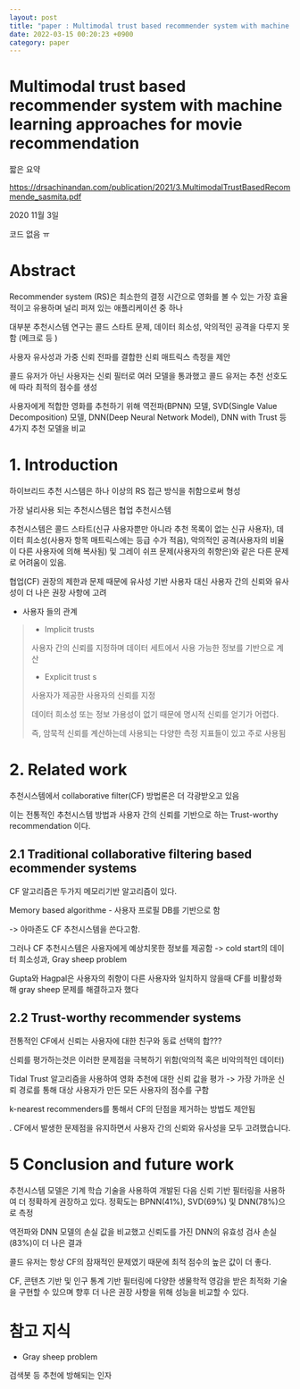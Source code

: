 ```yaml
---
layout: post
title: "paper : Multimodal trust based recommender system with machine learning approaches for movie recommendation"
date: 2022-03-15 00:20:23 +0900
category: paper
---
```


# Multimodal trust based recommender system with machine learning approaches for movie recommendation

짧은 요약 

https://drsachinandan.com/publication/2021/3.MultimodalTrustBasedRecommende_sasmita.pdf

2020 11월 3일

코드 없음 ㅠ

# Abstract

Recommender system (RS)은 최소한의 결정 시간으로 영화를 볼 수 있는 가장 효율적이고 유용하며 널리 퍼져 있는 애플리케이션 중 하나

대부분 추천시스템 연구는 콜드 스타트 문제, 데이터 희소성, 악의적인 공격을 다루지 못함 (메크로 등 )

사용자 유사성과 가중 신뢰 전파를 결합한 신뢰 매트릭스 측정을 제안

콜드 유저가 아닌 사용자는 신뢰 필터로 여러 모델을 통과했고 콜드 유저는 추천 선호도에 따라 최적의 점수를 생성

사용자에게 적합한 영화를 추천하기 위해 역전파(BPNN) 모델, SVD(Single Value Decomposition) 모델, DNN(Deep Neural Network Model), DNN with Trust 등 4가지 추천 모델을 비교

# 1. Introduction

하이브리드 추천 시스템은 하나 이상의 RS 접근 방식을 취함으로써 형성

가장 널리사용 되는 추천시스템은 협업 추천시스템 

추천시스템은 콜드 스타트(신규 사용자뿐만 아니라 추천 목록이 없는 신규 사용자), 데이터 희소성(사용자 항목 매트릭스에는 등급 수가 적음), 악의적인 공격(사용자의 비율이 다른 사용자에 의해 복사됨) 및 그레이 쉬프 문제(사용자의 취향은)와 같은 다른 문제로 어려움이 있음.



 협업(CF) 권장의 제한과 문제 때문에 유사성 기반 사용자 대신 사용자 간의 신뢰와 유사성이 더 나은 권장 사항에 고려

- 사용자 들의 관계

> -  Implicit trusts
>
> 사용자 간의 신뢰를 지정하며 데이터 세트에서 사용 가능한 정보를 기반으로 계산
>
> - Explicit trust s
>
> 사용자가 제공한 사용자의 신뢰를 지정
>
> 데이터 희소성 또는 정보 가용성이 없기 때문에 명시적 신뢰를 얻기가 어렵다. 
>
> 
>
> 즉, 암묵적 신뢰를 계산하는데 사용되는 다양한 측정 지표들이 있고 주로 사용됨

# 2. Related work

추천시스템에서 collaborative filter(CF) 방법론은 더 각광받오고 있음 

이는 전통적인 추천시스템 방법과 사용자 간의 신뢰를 기반으로 하는 Trust-worthy recommendation 이다.

## 2.1 Traditional collaborative filtering based ecommender systems

CF 알고리즘은 두가지 메모리기반 알고리즘이 있다.

Memory based algorithme - 사용자 프로필 DB를 기반으로 함 

-> 아마존도 CF 추천시스템을 쓴다고함.

그러나 CF 추천시스템은 사용자에게 예상치못한 정보를 제공함 -> cold start의 데이터 희소성과,  Gray sheep problem

Gupta와 Hagpal은 사용자의 취향이 다른 사용자와 일치하지 않을때 CF를 비활성화 해 gray sheep 문제를 해결하고자 했다

## 2.2 Trust-worthy recommender systems

전통적인 CF에서 신뢰는 사용자에 대한 친구와 동료 선택의 합???

신뢰를 평가하는것은 이러한 문제점을 극복하기 위함(악의적 혹은 비악의적인 데이터)

Tidal Trust 알고리즘을 사용하여 영화 추천에 대한 신뢰 값을 평가 ->  가장 가까운 신뢰 경로를 통해 대상 사용자가 만든 모든 사용자의 점수를 구함

k-nearest recommenders를 통해서 CF의 단점을 제거하는 방법도 제안됨

. CF에서 발생한 문제점을 유지하면서 사용자 간의 신뢰와 유사성을 모두 고려했습니다.





# 5 Conclusion and future work

추천시스템 모델은 기계 학습 기술을 사용하여 개발된 다음 신뢰 기반 필터링을 사용하여 더 정확하게 권장하고 있다. 정확도는 BPNN(41%), SVD(69%) 및 DNN(78%)으로 측정

역전파와 DNN 모델의 손실 값을 비교했고 신뢰도를 가진 DNN의 유효성 검사 손실(83%)이 더 나은 결과

콜드 유저는 항상 CF의 잠재적인 문제였기 때문에 최적 점수의 높은 값이 더 좋다.

 CF, 콘텐츠 기반 및 인구 통계 기반 필터링에 다양한 생물학적 영감을 받은 최적화 기술을 구현할 수 있으며 향후 더 나은 권장 사항을 위해 성능을 비교할 수 있다.

 

# 참고 지식

- Gray sheep problem

검색봇 등 추천에 방해되는 인자





